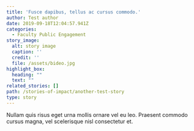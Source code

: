 ```yaml
---
title: 'Fusce dapibus, tellus ac cursus commodo.'
author: Test author
date: 2019-09-18T12:04:57.941Z
categories:
  - Faculty Public Engagement
story_image:
  alt: story image
  caption: ''
  credit: ''
  file: /assets/bideo.jpg
highlight_box:
  heading: ""
  text: ""
related_stories: []
path: /stories-of-impact/another-test-story
type: story
---
```

Nullam quis risus eget urna mollis ornare vel eu leo. Praesent commodo cursus magna, vel scelerisque nisl consectetur et.
